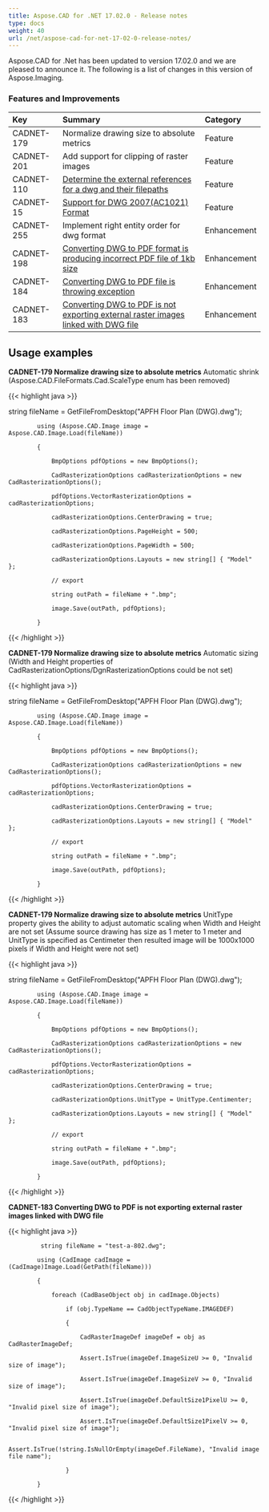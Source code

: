 ```yaml
---
title: Aspose.CAD for .NET 17.02.0 - Release notes
type: docs
weight: 40
url: /net/aspose-cad-for-net-17-02-0-release-notes/
---
```


Aspose.CAD for .Net has been updated to version 17.02.0 and we are pleased to announce it.
The following is a list of changes in this version of Aspose.Imaging.

### **Features and Improvements**

|**Key**|**Summary**|**Category**|
| :- | :- | :- |
|CADNET-179|Normalize drawing size to absolute metrics|Feature|
|CADNET-201|Add support for clipping of raster images|Feature|
|CADNET-110|[Determine the external references for a dwg and their filepaths](https://forum.aspose.com/t/features-in-aspose-cad-and-possible-roadmap-for-additions/799)|Feature|
|CADNET-15|[Support for DWG 2007(AC1021) Format](https://forum.aspose.com/t/dwg-to-pdf-failed/4117/1)|Feature|
|CADNET-255|Implement right entity order for dwg format|Enhancement|
|CADNET-198|[Converting DWG to PDF format is producing incorrect PDF file of 1kb size](hhttps://forum.aspose.com/t/convert-dwg-to-pdf-failed/820)|Enhancement|
|CADNET-184|[Converting DWG to PDF file is throwing exception](https://forum.aspose.com/t/pdf-result-seems-to-be-pixelated/812/1)|Enhancement|
|CADNET-183|[Converting DWG to PDF is not exporting external raster images linked with DWG file](https://forum.aspose.com/t/convert-a-dwg-to-pdf-with-included-external-references/815)|Enhancement|

## **Usage examples**

**CADNET-179 Normalize drawing size to absolute metrics**
Automatic shrink (Aspose.CAD.FileFormats.Cad.ScaleType enum has been removed)

{{< highlight java >}}

 string fileName = GetFileFromDesktop("APFH Floor Plan (DWG).dwg");

            using (Aspose.CAD.Image image = Aspose.CAD.Image.Load(fileName))

            {

                BmpOptions pdfOptions = new BmpOptions();

                CadRasterizationOptions cadRasterizationOptions = new CadRasterizationOptions();

                pdfOptions.VectorRasterizationOptions = cadRasterizationOptions;

                cadRasterizationOptions.CenterDrawing = true;

                cadRasterizationOptions.PageHeight = 500;

                cadRasterizationOptions.PageWidth = 500;

                cadRasterizationOptions.Layouts = new string[] { "Model" };

                // export

                string outPath = fileName + ".bmp";

                image.Save(outPath, pdfOptions);

            }

{{< /highlight >}}

**CADNET-179 Normalize drawing size to absolute metrics**
Automatic sizing (Width and Height properties of CadRasterizationOptions/DgnRasterizationOptions could be not set)

{{< highlight java >}}

 string fileName = GetFileFromDesktop("APFH Floor Plan (DWG).dwg");

            using (Aspose.CAD.Image image = Aspose.CAD.Image.Load(fileName))

            {

                BmpOptions pdfOptions = new BmpOptions();

                CadRasterizationOptions cadRasterizationOptions = new CadRasterizationOptions();

                pdfOptions.VectorRasterizationOptions = cadRasterizationOptions;

                cadRasterizationOptions.CenterDrawing = true;

                cadRasterizationOptions.Layouts = new string[] { "Model" };

                // export

                string outPath = fileName + ".bmp";

                image.Save(outPath, pdfOptions);

            }

{{< /highlight >}}

**CADNET-179 Normalize drawing size to absolute metrics**
UnitType property gives the ability to adjust automatic scaling when Width and Height are not set (Assume source drawing has size as 1 meter to 1 meter and UnitType is specified as Centimeter then resulted image will be 1000x1000 pixels if Width and Height were not set)

{{< highlight java >}}

 string fileName = GetFileFromDesktop("APFH Floor Plan (DWG).dwg");

            using (Aspose.CAD.Image image = Aspose.CAD.Image.Load(fileName))

            {

                BmpOptions pdfOptions = new BmpOptions();

                CadRasterizationOptions cadRasterizationOptions = new CadRasterizationOptions();

                pdfOptions.VectorRasterizationOptions = cadRasterizationOptions;

                cadRasterizationOptions.CenterDrawing = true;

                cadRasterizationOptions.UnitType = UnitType.Centimenter;

                cadRasterizationOptions.Layouts = new string[] { "Model" };

                // export

                string outPath = fileName + ".bmp";

                image.Save(outPath, pdfOptions);

            }

{{< /highlight >}}

**CADNET-183 Converting DWG to PDF is not exporting external raster images linked with DWG file**

{{< highlight java >}}

             string fileName = "test-a-802.dwg";

            using (CadImage cadImage = (CadImage)Image.Load(GetPath(fileName)))

            {

                foreach (CadBaseObject obj in cadImage.Objects)

                    if (obj.TypeName == CadObjectTypeName.IMAGEDEF)

                    {

                        CadRasterImageDef imageDef = obj as CadRasterImageDef;

                        Assert.IsTrue(imageDef.ImageSizeU >= 0, "Invalid size of image");

                        Assert.IsTrue(imageDef.ImageSizeV >= 0, "Invalid size of image");

                        Assert.IsTrue(imageDef.DefaultSize1PixelU >= 0, "Invalid pixel size of image");

                        Assert.IsTrue(imageDef.DefaultSize1PixelV >= 0, "Invalid pixel size of image");

                        Assert.IsTrue(!string.IsNullOrEmpty(imageDef.FileName), "Invalid image file name");

                    }

            }

{{< /highlight >}}
